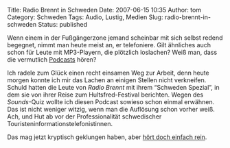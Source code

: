 Title: Radio Brennt in Schweden
Date: 2007-06-15 10:35
Author: tom
Category: Schweden
Tags: Audio, Lustig, Medien
Slug: radio-brennt-in-schweden
Status: published

Wenn einem in der Fußgängerzone jemand scheinbar mit sich selbst redend
begegnet, nimmt man heute meist an, er telefoniere. Gilt ähnliches auch
schon für Leute mit MP3-Playern, die plötzlich loslachen? Weiß man, dass
die vermutlich [Podcasts](http://de.wikipedia.org/wiki/Podcast) hören?

Ich radele zum Glück einen recht einsamen Weg zur Arbeit, denn heute
morgen konnte ich mir das Lachen an einigen Stellen nicht verkneifen.
Schuld hatten die Leute von *Radio Brennt* mit ihrem “Schweden Spezial”,
in dem sie von ihrer Reise zum Hultsfred-Festival berichten. Wegen des
*Sounds*-Quiz wollte ich diesen Podcast sowieso schon einmal erwähnen.
Das ist nicht weniger witzig, wenn man die Auflösung schon vorher weiß.
Ach, und Hut ab vor der Professionalität schwedischer
Touristeninformationstelefonistinnen.

Das mag jetzt kryptisch geklungen haben, aber [hört doch einfach
rein](http://www.radiobrennt.com/wordpress/?p=268).


